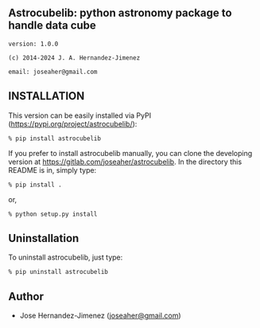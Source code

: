 ## Astrocubelib: python astronomy package to handle data cube

    version: 1.0.0

    (c) 2014-2024 J. A. Hernandez-Jimenez

    email: joseaher@gmail.com

## INSTALLATION

This version can be easily installed via PyPI (https://pypi.org/project/astrocubelib/):

    % pip install astrocubelib

If you prefer to install astrocubelib manually, you can clone the developing
version at https://gitlab.com/joseaher/astrocubelib. In the directory this
README is in, simply type:

    % pip install .

or,

    % python setup.py install

## Uninstallation

To uninstall astrocubelib, just type:

    % pip uninstall astrocubelib


## Author

- Jose Hernandez-Jimenez (joseaher@gmail.com)
